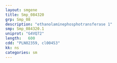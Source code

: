 ```yaml
---
layout: smgene
title: Smp_084320
grp: Smp_08
description: "ethanolaminephosphotransferase 1"
smp: Smp_084320.1
uniprot: "G4VQ72"
length:   600
cdd: "PLN02359, cl00453"
kk: ns
categories: sm
---
```

